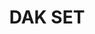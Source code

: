 ---
title: "DAK SET "
price: "TBA"
desc: "Opis nije dostupan"
img_path: "/assets/img/A.MIG-7406.jpg"
brand: AMMO
available: true
cat: "weathering"
subcat: "WEATHERING SETS"
subsubcat: "SS"
---